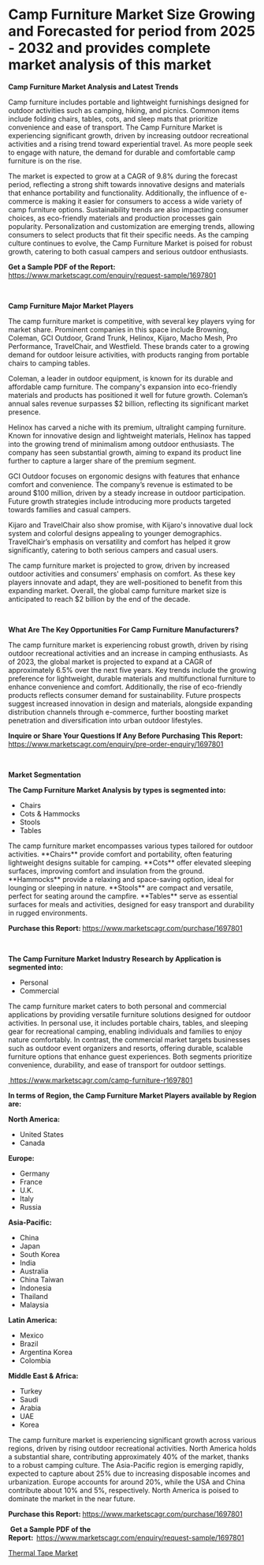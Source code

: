 <p><h1>Camp Furniture Market Size Growing and Forecasted for period from 2025 - 2032 and provides complete market analysis of this market</h1></p><p><strong>Camp Furniture Market Analysis and Latest Trends</strong></p>
<p><p>Camp furniture includes portable and lightweight furnishings designed for outdoor activities such as camping, hiking, and picnics. Common items include folding chairs, tables, cots, and sleep mats that prioritize convenience and ease of transport. The Camp Furniture Market is experiencing significant growth, driven by increasing outdoor recreational activities and a rising trend toward experiential travel. As more people seek to engage with nature, the demand for durable and comfortable camp furniture is on the rise.</p><p>The market is expected to grow at a CAGR of 9.8% during the forecast period, reflecting a strong shift towards innovative designs and materials that enhance portability and functionality. Additionally, the influence of e-commerce is making it easier for consumers to access a wide variety of camp furniture options. Sustainability trends are also impacting consumer choices, as eco-friendly materials and production processes gain popularity. Personalization and customization are emerging trends, allowing consumers to select products that fit their specific needs. As the camping culture continues to evolve, the Camp Furniture Market is poised for robust growth, catering to both casual campers and serious outdoor enthusiasts.</p></p>
<p><strong>Get a Sample PDF of the Report:&nbsp;</strong> <a href="https://www.marketscagr.com/enquiry/request-sample/1697801?utm_campaign=1999&utm_medium=2&utm_source=Github&utm_content=ia&utm_term=06022025&utm_id=camp-furniture">https://www.marketscagr.com/enquiry/request-sample/1697801</a></p>
<p>&nbsp;</p>
<p><strong>Camp Furniture Major Market Players</strong></p>
<p><p>The camp furniture market is competitive, with several key players vying for market share. Prominent companies in this space include Browning, Coleman, GCI Outdoor, Grand Trunk, Helinox, Kijaro, Macho Mesh, Pro Performance, TravelChair, and Westfield. These brands cater to a growing demand for outdoor leisure activities, with products ranging from portable chairs to camping tables.</p><p>Coleman, a leader in outdoor equipment, is known for its durable and affordable camp furniture. The company's expansion into eco-friendly materials and products has positioned it well for future growth. Coleman’s annual sales revenue surpasses $2 billion, reflecting its significant market presence.</p><p>Helinox has carved a niche with its premium, ultralight camping furniture. Known for innovative design and lightweight materials, Helinox has tapped into the growing trend of minimalism among outdoor enthusiasts. The company has seen substantial growth, aiming to expand its product line further to capture a larger share of the premium segment.</p><p>GCI Outdoor focuses on ergonomic designs with features that enhance comfort and convenience. The company’s revenue is estimated to be around $100 million, driven by a steady increase in outdoor participation. Future growth strategies include introducing more products targeted towards families and casual campers.</p><p>Kijaro and TravelChair also show promise, with Kijaro's innovative dual lock system and colorful designs appealing to younger demographics. TravelChair’s emphasis on versatility and comfort has helped it grow significantly, catering to both serious campers and casual users.</p><p>The camp furniture market is projected to grow, driven by increased outdoor activities and consumers' emphasis on comfort. As these key players innovate and adapt, they are well-positioned to benefit from this expanding market. Overall, the global camp furniture market size is anticipated to reach $2 billion by the end of the decade.</p></p>
<p>&nbsp;</p>
<p><strong>What Are The Key Opportunities For Camp Furniture Manufacturers?</strong></p>
<p><p>The camp furniture market is experiencing robust growth, driven by rising outdoor recreational activities and an increase in camping enthusiasts. As of 2023, the global market is projected to expand at a CAGR of approximately 6.5% over the next five years. Key trends include the growing preference for lightweight, durable materials and multifunctional furniture to enhance convenience and comfort. Additionally, the rise of eco-friendly products reflects consumer demand for sustainability. Future prospects suggest increased innovation in design and materials, alongside expanding distribution channels through e-commerce, further boosting market penetration and diversification into urban outdoor lifestyles.</p></p>
<p><strong>Inquire or Share Your Questions If Any Before Purchasing This Report:</strong> <a href="https://www.marketscagr.com/enquiry/pre-order-enquiry/1697801?utm_campaign=1999&utm_medium=2&utm_source=Github&utm_content=ia&utm_term=06022025&utm_id=camp-furniture">https://www.marketscagr.com/enquiry/pre-order-enquiry/1697801</a></p>
<p>&nbsp;</p>
<p><strong>Market Segmentation</strong></p>
<p><strong>The Camp Furniture Market Analysis by types is segmented into:</strong></p>
<p><ul><li>Chairs</li><li>Cots & Hammocks</li><li>Stools</li><li>Tables</li></ul></p>
<p><p>The camp furniture market encompasses various types tailored for outdoor activities. **Chairs** provide comfort and portability, often featuring lightweight designs suitable for camping. **Cots** offer elevated sleeping surfaces, improving comfort and insulation from the ground. **Hammocks** provide a relaxing and space-saving option, ideal for lounging or sleeping in nature. **Stools** are compact and versatile, perfect for seating around the campfire. **Tables** serve as essential surfaces for meals and activities, designed for easy transport and durability in rugged environments.</p></p>
<p><strong>Purchase this Report:&nbsp;</strong><a href="https://www.marketscagr.com/purchase/1697801?utm_campaign=1999&utm_medium=2&utm_source=Github&utm_content=ia&utm_term=06022025&utm_id=camp-furniture">https://www.marketscagr.com/purchase/1697801</a></p>
<p>&nbsp;</p>
<p><strong>The Camp Furniture Market Industry Research by Application is segmented into:</strong></p>
<p><ul><li>Personal</li><li>Commercial</li></ul></p>
<p><p>The camp furniture market caters to both personal and commercial applications by providing versatile furniture solutions designed for outdoor activities. In personal use, it includes portable chairs, tables, and sleeping gear for recreational camping, enabling individuals and families to enjoy nature comfortably. In contrast, the commercial market targets businesses such as outdoor event organizers and resorts, offering durable, scalable furniture options that enhance guest experiences. Both segments prioritize convenience, durability, and ease of transport for outdoor settings.</p></p>
<p><a href="https://www.marketscagr.com/camp-furniture-r1697801?utm_campaign=1999&utm_medium=2&utm_source=Github&utm_content=ia&utm_term=06022025&utm_id=camp-furniture">&nbsp;https://www.marketscagr.com/camp-furniture-r1697801</a></p>
<p><strong>In terms of Region, the Camp Furniture Market Players available by Region are:</strong></p>
<p>
    <p> <strong> North America: </strong>
        <ul>
            <li>United States</li>
            <li>Canada</li>
        </ul>
        </p> 
    <p> <strong> Europe: </strong>
        <ul>
            <li>Germany</li>
            <li>France</li>
            <li>U.K.</li>
            <li>Italy</li>
            <li>Russia</li>
        </ul>
        </p> 
    <p> <strong> Asia-Pacific: </strong>
        <ul>
            <li>China</li>
            <li>Japan</li>
            <li>South Korea</li>
            <li>India</li>
            <li>Australia</li>
            <li>China Taiwan</li>
            <li>Indonesia</li>
            <li>Thailand</li>
            <li>Malaysia</li>
        </ul>
        </p> 
    <p> <strong> Latin America: </strong>
        <ul>
            <li>Mexico</li>
            <li>Brazil</li>
            <li>Argentina Korea</li>
            <li>Colombia</li>
        </ul>
        </p> 
    <p> <strong> Middle East & Africa: </strong>
        <ul>
            <li>Turkey</li>
            <li>Saudi</li>
            <li>Arabia</li>
            <li>UAE</li>
            <li>Korea</li>
        </ul>
    </p>
    </p>
<p><p>The camp furniture market is experiencing significant growth across various regions, driven by rising outdoor recreational activities. North America holds a substantial share, contributing approximately 40% of the market, thanks to a robust camping culture. The Asia-Pacific region is emerging rapidly, expected to capture about 25% due to increasing disposable incomes and urbanization. Europe accounts for around 20%, while the USA and China contribute about 10% and 5%, respectively. North America is poised to dominate the market in the near future.</p></p>
<p><strong>Purchase this Report: </strong><a href="https://www.marketscagr.com/purchase/1697801?utm_campaign=1999&utm_medium=2&utm_source=Github&utm_content=ia&utm_term=06022025&utm_id=camp-furniture">https://www.marketscagr.com/purchase/1697801</a></p>
<p>&nbsp;<strong>Get a Sample PDF of the Report:&nbsp;&nbsp;</strong><a href="https://www.marketscagr.com/enquiry/request-sample/1697801?utm_campaign=1999&utm_medium=2&utm_source=Github&utm_content=ia&utm_term=06022025&utm_id=camp-furniture">https://www.marketscagr.com/enquiry/request-sample/1697801</a></p>
<p><strong></strong></p>
<p><p><a href="https://github.com/tamvrosiya/Market-Research-Report-List-6/blob/main/thermal-tape-market.md?utm_campaign=1999&utm_medium=2&utm_source=Github&utm_content=ia&utm_term=06022025&utm_id=camp-furniture">Thermal Tape Market</a></p></p>